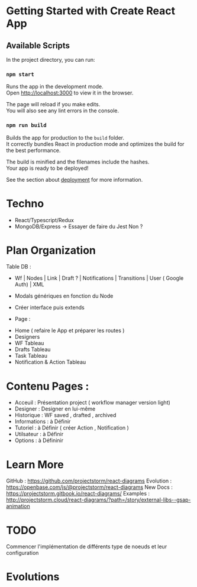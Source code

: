 # Getting Started with Create React App

## Available Scripts

In the project directory, you can run:

### `npm start`

Runs the app in the development mode.\
Open [http://localhost:3000](http://localhost:3000) to view it in the browser.

The page will reload if you make edits.\
You will also see any lint errors in the console.



### `npm run build`

Builds the app for production to the `build` folder.\
It correctly bundles React in production mode and optimizes the build for the best performance.

The build is minified and the filenames include the hashes.\
Your app is ready to be deployed!

See the section about [deployment](https://facebook.github.io/create-react-app/docs/deployment) for more information.

# Techno
- React/Typescript/Redux
- MongoDB/Express -> Essayer de faire du Jest Non ?

# Plan Organization

Table DB :

- Wf | Nodes | Link | Draft ? | Notifications | Transitions | User ( Google Auth) | XML

* Modals génériques en fonction du Node
* Créer interface puis extends

* Page :

- Home ( refaire le App et préparer les routes )
- Designers
- WF Tableau
- Drafts Tableau
- Task Tableau
- Notification & Action Tableau
# Contenu Pages :
- Acceuil : Présentation project ( workflow manager version light)
- Designer : Designer en lui-même
- Historique : WF saved , drafted , archived
- Informations : à Définir
- Tutoriel : à Définir ( créer Action , Notification )
- Utilsateur : à Définir
- Options : à Défininir


# Learn More
GitHub : https://github.com/projectstorm/react-diagrams
Evolution : https://openbase.com/js/@projectstorm/react-diagrams
New Docs : https://projectstorm.gitbook.io/react-diagrams/
Examples : http://projectstorm.cloud/react-diagrams/?path=/story/external-libs--gsap-animation

# TODO

Commencer l'implémentation de différents type de noeuds et leur configuration

# Evolutions

